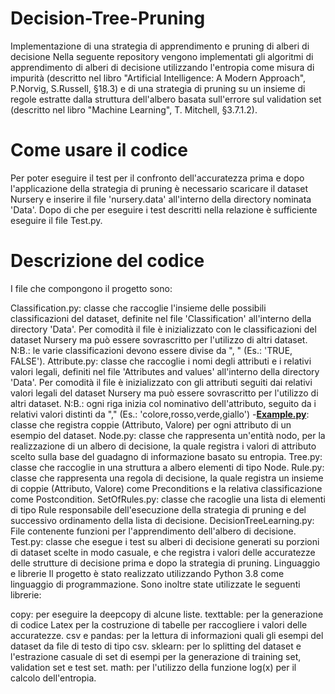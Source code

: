 # Decision-Tree-Pruning

Implementazione di una strategia di apprendimento e pruning di alberi di decisione
Nella seguente repository vengono implementati gli algoritmi di apprendimento di alberi di decisione utilizzando l'entropia come misura di impurità (descritto nel libro "Artificial Intelligence: A Modern Approach", P.Norvig, S.Russell, §18.3) e di una strategia di pruning su un insieme di regole estratte dalla struttura dell'albero basata sull'errore sul validation set (descritto nel libro "Machine Learning", T. Mitchell, §3.7.1.2).

# Come usare il codice
Per poter eseguire il test per il confronto dell'accuratezza prima e dopo l'applicazione della strategia di pruning è necessario scaricare il dataset Nursery e inserire il file 'nursery.data' all'interno della directory nominata 'Data'. Dopo di che per eseguire i test descritti nella relazione è sufficiente eseguire il file Test.py.

# Descrizione del codice
I file che compongono il progetto sono:

Classification.py: classe che raccoglie l'insieme delle possibili classificazioni del dataset, definite nel file 'Classification' all'interno della directory 'Data'. Per comodità il file è inizializzato con le classificazioni del dataset Nursery ma può essere sovrascritto per l'utilizzo di altri dataset. N:B.: le varie classificazioni devono essere divise da ", " (Es.: 'TRUE, FALSE').
Attribute.py: classe che raccoglie i nomi degli attributi e i relativi valori legali, definiti nel file 'Attributes and values' all'interno della directory 'Data'. Per comodità il file è inizializzato con gli attributi seguiti dai relativi valori legali del dataset Nursery ma può essere sovrascritto per l'utilizzo di altri dataset. N:B.: ogni riga inizia col nominativo dell'attributo, seguito da i relativi valori distinti da "," (Es.: 'colore,rosso,verde,giallo')
-[**__Example.py__**](https://github.com/LeoGori/Decision-Tree-Pruning/blob/master/Example.py): classe che registra coppie (Attributo, Valore) per ogni attributo di un esempio del dataset.
Node.py: classe che rappresenta un'entità nodo, per la realizzazione di un albero di decisione, la quale registra i valori di attributo scelto sulla base del guadagno di informazione basato su entropia.
Tree.py: classe che raccoglie in una struttura a albero elementi di tipo Node.
Rule.py: classe che rappresenta una regola di decisione, la quale registra un insieme di coppie (Attributo, Valore) come Preconditions e la relativa classificazione come Postcondition.
SetOfRules.py: classe che racoglie una lista di elementi di tipo Rule responsabile dell'esecuzione della strategia di pruning e del successivo ordinamento della lista di decisione.
DecisionTreeLearning.py: File contenente funzioni per l'apprendimento dell'albero di decisione.
Test.py: classe che esegue i test su alberi di decisione generati su porzioni di dataset scelte in modo casuale, e che registra i valori delle accuratezze delle strutture di decisione prima e dopo la strategia di pruning.
Linguaggio e librerie
Il progetto è stato realizzato utilizzando Python 3.8 come linguaggio di programmazione. Sono inoltre state utilizzate le seguenti librerie:

copy: per eseguire la deepcopy di alcune liste.
texttable: per la generazione di codice Latex per la costruzione di tabelle per raccogliere i valori delle accuratezze.
csv e pandas: per la lettura di informazioni quali gli esempi del dataset da file di testo di tipo csv.
sklearn: per lo splitting del dataset e l'estrazione casuale di set di esempi per la generazione di training set, validation set e test set.
math: per l'utilizzo della funzione log(x) per il calcolo dell'entropia.
